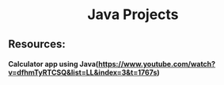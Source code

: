 <h1 align="center">Java Projects</h1>

## Resources:
#### Calculator app using Java(https://www.youtube.com/watch?v=dfhmTyRTCSQ&list=LL&index=3&t=1767s)
